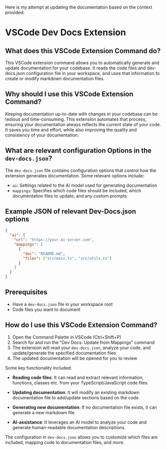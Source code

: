 
  
  Here is my attempt at updating the documentation based on the context provided:

# **VSCode Dev Docs Extension**

## What does this VSCode Extension Command do?

This VSCode extension command allows you to automatically generate and update documentation for your codebase. It reads the code files and dev-docs.json configuration file in your workspace, and uses that information to create or modify markdown documentation files.

## Why should I use this VSCode Extension Command?

Keeping documentation up-to-date with changes in your codebase can be tedious and time-consuming. This extension automates that process, ensuring your documentation always reflects the current state of your code. It saves you time and effort, while also improving the quality and consistency of your documentation.

## What are relevant configuration Options in the `dev-docs.json`?

The `dev-docs.json` file contains configuration options that control how the extension generates documentation. Some relevant options include:

- `ai`: Settings related to the AI model used for generating documentation
- `mappings`: Specifies which code files should be included, which documentation files to update, and any custom prompts

## Example JSON of relevant Dev-Docs.json options

```json
{
  "ai": {
    "url": "https://your-ai-server.com",
    "mappings": [
      {
        "doc": "README.md",
        "files": ["src/main.ts", "src/utils.ts"]
      }
    ]
  }
}
```

## Prerequisites

- Have a `dev-docs.json` file in your workspace root
- Code files you want to document

## How do I use this VSCode Extension Command?

1. Open the Command Palette in VSCode (Ctrl+Shift+P)
2. Search for and run the "Dev Docs: Update from Mappings" command
3. The extension will read your `dev-docs.json`, analyze your code, and update/generate the specified documentation files
4. The updated documentation will be opened for you to review

Some key functionality included:

- **Reading code files**: It can read and extract relevant information, functions, classes etc. from your TypeScript/JavaScript code files.

- **Updating documentation**: It will modify an existing markdown documentation file to add/update sections based on the code.

- **Generating new documentation**: If no documentation file exists, it can generate a new markdown file.

- **AI-assistance**: It leverages an AI model to analyze your code and generate human-readable documentation descriptions.

The configuration in `dev-docs.json` allows you to customize which files are included, mapping code to documentation files, and more.
  
  